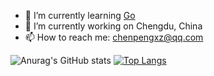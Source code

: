 <!-- ### Hi there 👋 -->


- 🌱 I’m currently learning [Go](https://github.com/golang/go)
- 🔭 I’m currently working on Chengdu, China
- 📫 How to reach me: [chenpengxz@qq.com](chenpengxz@qq.com)
<!-- - 😄 Pronouns: ...
- ⚡ Fun fact: ... -->

![Anurag's GitHub stats](https://github-readme-stats.vercel.app/api?username=xiaozuo7&count_private=true&show_icons=true&theme=buefy)
[![Top Langs](https://github-readme-stats.vercel.app/api/top-langs/?username=xiaozuo7&layout=compact&theme=buefy)](https://github.com/xiaozuo7/github-readme-stats)








